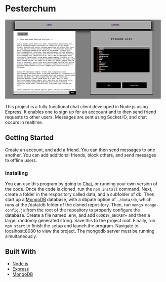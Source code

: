 # Pesterchum

![Screenshot](https://raw.githubusercontent.com/bchay/Chat/master/public/images/Site-Screenshot.png)

This project is a fully functional chat client developed in Node.js using Express. It enables one to sign up for an acccount and to then send friend requests to other users. Messages are sent using Socket.IO, and chat occurs in realtime.

## Getting Started
Create an account, and add a friend. You can then send messages to one another. You can add additional friends, block others, and send messages to offline users.

### Installing

You can use this program by going to [Chat](https://bchay-chat.herokuapp.com/), or running your own version of the code. Once the code is cloned, run the `npm install` command. Next, create a folder in the respository called data, and a subfolder of db. Then, start up a [MongoDB](https://www.mongodb.com/) database, with a dbpath option of `./data/db`, which runs at the /data/db folder of the cloned repository. Then, run `mongo mongo-config.js` from the root of the repository to properly configure the database. Create a file named .env, and add `COOKIE_SECRET=` and then a large, randomly generated string. Save this to the project root. Finally, run `npm start` to finish the setup and launch the program. Navigate to localhost:8080 to view the project. The mongodb server must be running simultaneously. 

## Built With

* [Node.js](https://nodejs.org/)
* [Express](https://expressjs.com/)
* [MongoDB](https://www.mongodb.com/)